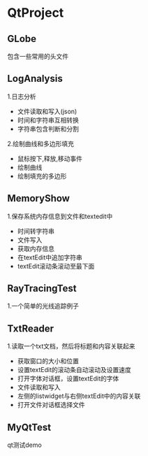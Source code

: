 # QtProject

## GLobe
包含一些常用的头文件

## LogAnalysis
1.日志分析

- 文件读取和写入(json)
- 时间和字符串互相转换
- 字符串包含判断和分割


2.绘制曲线和多边形填充

- 鼠标按下,释放,移动事件
- 绘制曲线
- 绘制填充的多边形

## MemoryShow
1.保存系统内存信息到文件和textedit中

- 时间转字符串
- 文件写入
- 获取内存信息
- 在textEdit中追加字符串
- textEdit滚动条滚动至最下面

## RayTracingTest
1.一个简单的光线追踪例子


## TxtReader
1.读取一个txt文档，然后将标题和内容关联起来

- 获取窗口的大小和位置
- 设置textEdit的滚动条自动滚动及设置速度
- 打开字体对话框，设置textEdit的字体
- 文件读取和写入
- 左侧的listwidget与右侧textEdit中的内容关联
- 打开文件对话框选择文件

## MyQtTest
qt测试demo